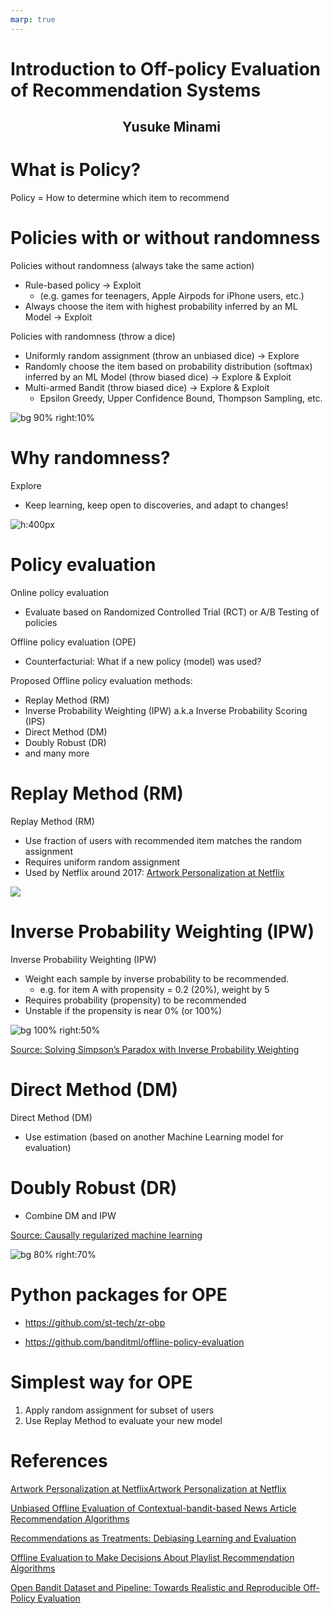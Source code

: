 ```yaml
---
marp: true
---
```

<!--
headingDivider: 1
-->

# Introduction to Off-policy Evaluation of Recommendation Systems 
## &nbsp; &nbsp; &nbsp; &nbsp; &nbsp; &nbsp; &nbsp; &nbsp; &nbsp; &nbsp; &nbsp; &nbsp; &nbsp; &nbsp; &nbsp; &nbsp; &nbsp; &nbsp;  Yusuke Minami

# What is Policy?

Policy = How to determine which item to recommend

# Policies with or without randomness

Policies without randomness (always take the same action)
- Rule-based policy -> Exploit
  - (e.g. games for teenagers, Apple Airpods for iPhone users, etc.) 
- Always choose the item with highest probability inferred by an ML Model -> Exploit

Policies with randomness (throw a dice)
- Uniformly random assignment (throw an unbiased dice) -> Explore
- Randomly choose the item based on probability distribution (softmax) inferred by an ML Model (throw biased dice) -> Explore & Exploit
- Multi-armed Bandit (throw biased dice) -> Explore & Exploit
  - Epsilon Greedy, Upper Confidence Bound, Thompson Sampling, etc.

![bg 90% right:10%](https://encrypted-tbn0.gstatic.com/images?q=tbn:ANd9GcQUY97spTjTr8zFRxMTiwtCyK1-hCFCT8wHjknhYbZ-2NWCdivNNl2JfaozhO1kqKje9BoC6Q3TzA0&usqp=CAU)

# Why randomness?

Explore
- Keep learning, keep open to discoveries, and adapt to changes!

![h:400px](https://miro.medium.com/max/875/1*bpE-3aBYsetOLL0GG8pGDQ.jpeg)

# Policy evaluation

Online policy evaluation
- Evaluate based on Randomized Controlled Trial (RCT) or A/B Testing of policies

Offline policy evaluation (OPE)
- Counterfacturial: What if a new policy (model) was used?

Proposed Offline policy evaluation methods:
- Replay Method (RM)
- Inverse Probability Weighting (IPW) a.k.a Inverse Probability Scoring (IPS)
- Direct Method (DM)
- Doubly Robust (DR)
- and many more

# Replay Method (RM)

Replay Method (RM)
- Use fraction of users with recommended item matches the random assignment
- Requires uniform random assignment
- Used by Netflix around 2017: [Artwork Personalization at Netflix](https://netflixtechblog.com/artwork-personalization-c589f074ad76)

![](https://miro.medium.com/max/3000/0*gcQNqEUdCfWMTv0i.)


# Inverse Probability Weighting (IPW)

Inverse Probability Weighting (IPW)
- Weight each sample by inverse probability to be recommended.
  - e.g. for item A with propensity = 0.2 (20%), weight by 5
- Requires probability (propensity) to be recommended
- Unstable if the propensity is near 0% (or 100%)

![bg 100% right:50%](https://miro.medium.com/max/788/1*t_rbWJNhM7u-3h3uBi301g.jpeg)

[Source: Solving Simpson’s Paradox with Inverse Probability Weighting](https://towardsdatascience.com/solving-simpsons-paradox-with-inverse-probability-weighting-79dbb1395597)

# Direct Method (DM)

Direct Method (DM)

- Use estimation (based on another Machine Learning model for evaluation)

# Doubly Robust (DR)

- Combine DM and IPW

[Source: Causally regularized machine learning](https://www.slideshare.net/ssuser2ff343/causally-regularized-machine-learning)

![bg 80% right:70%](https://image.slidesharecdn.com/causallyregularizedmachinelearning-190826085536/95/causally-regularized-machine-learning-44-638.jpg?cb=1566809782)

# Python packages for OPE

- https://github.com/st-tech/zr-obp

- https://github.com/banditml/offline-policy-evaluation

# Simplest way for OPE

1. Apply random assignment for subset of users
2. Use Replay Method to evaluate your new model

# References

[Artwork Personalization at NetflixArtwork Personalization at Netflix](https://netflixtechblog.com/artwork-personalization-c589f074ad76)

[Unbiased Offline Evaluation of Contextual-bandit-based News Article Recommendation Algorithms](https://arxiv.org/pdf/1003.5956.pdf)

[Recommendations as Treatments: Debiasing Learning and Evaluation](https://arxiv.org/pdf/1602.05352.pdf)

[Offline Evaluation to Make Decisions About Playlist Recommendation Algorithms](http://pchandar.github.io/static/Gruson2019-a2c9a8576182dcb33019d20a7c7a51b7.pdf)

[Open Bandit Dataset and Pipeline: Towards Realistic and Reproducible Off-Policy Evaluation](https://arxiv.org/pdf/2008.07146.pdf)
